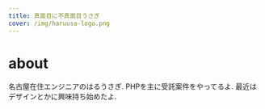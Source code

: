 ```yaml
---
title: 真面目に不真面目うさぎ
cover: /img/haruusa-logo.png
---
```


# about
名古屋在住エンジニアのはるうさぎ.
PHPを主に受託案件をやってるよ.
最近はデザインとかに興味持ち始めたよ.